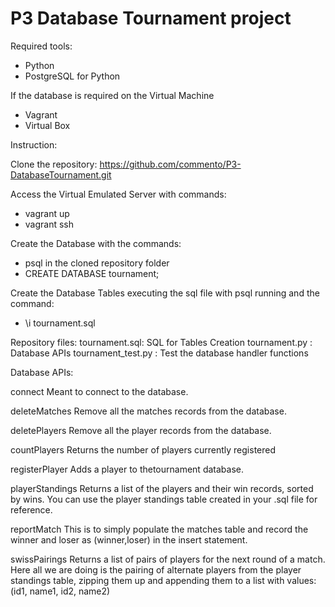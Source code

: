 P3 Database Tournament project
=============

Required tools:

- Python
- PostgreSQL for Python

If the database is required on the Virtual Machine
- Vagrant
- Virtual Box

Instruction:

Clone the repository: https://github.com/commento/P3-DatabaseTournament.git

Access the Virtual Emulated Server with commands:
- vagrant up
- vagrant ssh

Create the Database with the commands:
- psql in the cloned repository folder
- CREATE DATABASE tournament;

Create the Database Tables executing the sql file with psql running and the command:
- \i tournament.sql


Repository files:
tournament.sql: SQL for Tables Creation
tournament.py : Database APIs
tournament_test.py : Test the database handler functions


Database APIs:

connect
Meant to connect to the database.

deleteMatches
Remove all the matches records from the database.

deletePlayers
Remove all the player records from the database.

countPlayers
Returns the number of players currently registered

registerPlayer
Adds a player to thetournament database.

playerStandings
Returns a list of the players and their win records,
sorted by wins. You can use the player standings
table created in your .sql file for reference.

reportMatch
This is to simply populate the matches table and record the winner and loser as (winner,loser) in the insert statement.

swissPairings
Returns a list of pairs of players for the next round of a match. Here all we are doing is the pairing of alternate players from the player standings table, zipping them up and appending them to a list with values:
(id1, name1, id2, name2)
